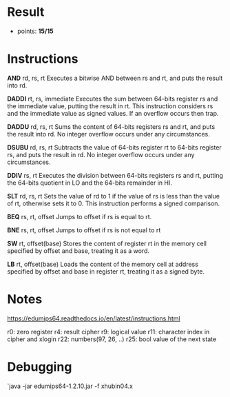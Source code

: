 # Result
- points: **15/15**

# Instructions
**AND** rd, rs, rt
Executes a bitwise AND between rs and rt, and puts the result into rd.

**DADDI** rt, rs, immediate
Executes the sum between 64-bits register rs and the immediate value, putting the result in rt. This instruction considers rs and the immediate value as signed values. If an overflow occurs then trap.

**DADDU** rd, rs, rt
Sums the content of 64-bits registers rs and rt, and puts the result into rd. No integer overflow occurs under any circumstances.

**DSUBU** rd, rs, rt
Subtracts the value of 64-bits register rt to 64-bits register rs, and puts the result in rd. No integer overflow occurs under any circumstances.

**DDIV** rs, rt
Executes the division between 64-bits registers rs and rt, putting the 64-bits quotient in LO and the 64-bits remainder in HI.

**SLT** rd, rs, rt
Sets the value of rd to 1 if the value of rs is less than the value of rt, otherwise sets it to 0. This instruction performs a signed comparison.

**BEQ** rs, rt, offset
Jumps to offset if rs is equal to rt.

**BNE** rs, rt, offset
Jumps to offset if rs is not equal to rt

**SW** rt, offset(base)
Stores the content of register rt in the memory cell specified by offset and base, treating it as a word.

**LB** rt, offset(base)
Loads the content of the memory cell at address specified by offset and base in register rt, treating it as a signed byte.

# Notes
https://edumips64.readthedocs.io/en/latest/instructions.html

r0:		zero register
r4:		result cipher
r9:		logical value
r11:	character index in cipher and xlogin
r22:	numbers(97, 26, ..)
r25:	bool value of the next state

# Debugging
`java -jar edumips64-1.2.10.jar -f xhubin04.x 
